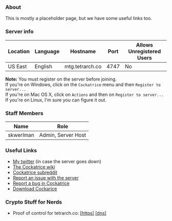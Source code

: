 ### About

This is mostly a placeholder page, but we have some useful links too.

### Server info

Location|Language|Hostname|Port|Allows Unregistered Users
---|---|---|---|---
US East|English|mtg.tetrarch.co|4747|No

__Note:__ You must register on the server before joining.  
If you're on Windows, click on the `Cockatrice` menu and then `Register to server...`  
If you're on Mac OS X, click on `Actions` and then on `Register to server...`  
If you're on Linux, I'm sure you can figure it out.

### Staff Members

Name|Role
---|---
skwerlman|Admin, Server Host

### Useful Links

- [My twitter](https://twitter.com/skwerlman) (in case the server goes down)
- [The Cockatrice wiki](https://github.com/Cockatrice/Cockatrice/wiki)
- [Cockatrice subreddit](https://reddit.com/r/cockatrice)
- [Report an issue with the server](https://github.com/skwerlman/skwerlman.github.io/issues)
- [Report a bug in Cockatrice](https://github.com/Cockatrice/Cockatrice/issues)
- [Download Cockarice](https://cockatrice.github.io/)

### Crypto Stuff for Nerds

- Proof of control for tetrarch.co: [&#91;https&#93;](https://tetrarch.co/.well-known/keybase.txt) [&#91;dns&#93;](https://keybase.io/skwerlman/sigchain#362ffe7fde86c86be16cdde1c84f8fdb8e4a7f986d8dc0e14b7a5d138f392da00f)
